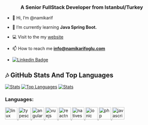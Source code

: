 <h3 align="center">A Senior FullStack Developer from Istanbul/Turkey</h3>

- 👋 Hi, I’m @namikarif

- 🌱 I’m currently learning **Java Spring Boot.**

- 💻 Visit to the my [website](https://namikarifoglu.com)

- 📫 How to reach me **info@namikarifoglu.com**  

-  [![Linkedin Badge](https://img.shields.io/badge/NamigAbdukarimov-follow%20on%20linkedin-blue?style=for-the-badge&logo=linkedin)](https://www.linkedin.com/in/namikarifoglu/)

## :notes: GitHub Stats And Top Languages

[![Stats](https://github-readme-stats.vercel.app/api?username=namikarif&show_icons=true&count_private=true&layout=compact&theme=dark)](#)       [![Top Languages](https://github-readme-stats.vercel.app/api/top-langs/?username=namikarif&layout=compact&langs_count=8&theme=dark)](#)
[![Stats](http://github-readme-streak-stats.herokuapp.com?user=namikarif&theme=highcontrast&fire=CA0000)](#)


  
  <h3 align="left">Languages:</h3>
<p align="left">
  <a href="https://developer.android.com/" target="_blank"> 
    <img src="https://www.svgrepo.com/show/303175/android-logo.svg" 
         alt="linux" width="40" height="40"
    /> 
  </a>
  
  <a href="https://www.typescriptlang.org/" target="_blank">
    <img
      src="https://upload.wikimedia.org/wikipedia/commons/thumb/4/4c/Typescript_logo_2020.svg/2048px-Typescript_logo_2020.svg.png"
      alt="typescript"
      width="40"
      height="40"
    /> </a>
  <a href="https://angular.io/" target="_blank">
    <img
      src="https://upload.wikimedia.org/wikipedia/commons/thumb/c/cf/Angular_full_color_logo.svg/500px-Angular_full_color_logo.svg.png"
      alt="angular"
      width="40"
      height="40"
    /> </a>
  <a href="https://vuejs.org/" target="_blank">
    <img
      src="https://upload.wikimedia.org/wikipedia/commons/thumb/9/95/Vue.js_Logo_2.svg/555px-Vue.js_Logo_2.svg.png"
      alt="vuejs"
      width="40"
      height="40"
    /> </a>
                 
<a href="https://reactnative.dev/" target="_blank">
    <img
      src="https://www.datocms-assets.com/45470/1631026680-logo-react-native.png"
      alt="reactnative"
      width="40"
      height="40"
    /> </a>
  
  <a href="https://nativescript.org/" target="_blank">
    <img
      src="https://www.azoft.com/wp-content/uploads/2017/10/nativescript@3x.png"
      alt="nativescript"
      width="40"
      height="40"
    /> </a>
  <a href="https://ionicframework.com/" target="_blank">
    <img
      src="https://upload.wikimedia.org/wikipedia/commons/thumb/d/d1/Ionic_Logo.svg/2560px-Ionic_Logo.svg.png"
      alt="ionic"
      width="40"
      height="40"
    /> </a>
                 
   <a href="https://www.php.net/" target="_blank">
    <img
      src="https://www.svgrepo.com/show/303208/php-1-logo.svg"
      alt="php"
      width="40"
      height="40"
    /> </a>
  <a href="https://www.javascript.com/" target="_blank">
    <img
      src="https://upload.wikimedia.org/wikipedia/commons/thumb/9/99/Unofficial_JavaScript_logo_2.svg/1024px-Unofficial_JavaScript_logo_2.svg.png"
      alt="javascript"
      width="40"
      height="40"
    /> </a>
</p>
